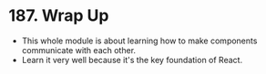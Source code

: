 # 187. Wrap Up
- This whole module is about learning how to make components communicate with each other. 
- Learn it very well because it's the key foundation of React.